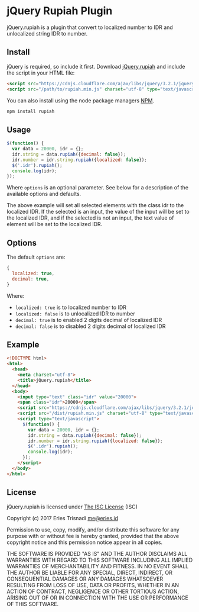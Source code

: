 # jQuery Rupiah Plugin
jQuery.rupiah is a plugin that convert to localized number to IDR and unlocalized string IDR to number.

## Install
jQuery is required, so include it first. Download [jQuery.rupiah](https://raw.githubusercontent.com/lowsprofile/rupiah/master/dist/rupiah.min.js) and include the script in your HTML file:
```html
<script src="https://cdnjs.cloudflare.com/ajax/libs/jquery/3.2.1/jquery.min.js"></script>
<script src="/path/to/rupiah.min.js" charset="utf-8" type="text/javascript"></script>
```
You can also install using the node package managers [NPM](https://www.npmjs.com/package/jquery-match-height).
```sh
npm install rupiah
```

## Usage
```js
$(function() {
  var data = 20000, idr = {};
  idr.string = data.rupiah({decimal: false});
  idr.number = idr.string.rupiah({localized: false});
  $('.idr').rupiah();
  console.log(idr);
});
```
Where `options` is an optional parameter.
See below for a description of the available options and defaults.

The above example will set all selected elements with the class idr to the localized IDR.
If the selected is an input, the value of the input will be set to the localized IDR, and if the selected is not an input, the text value of element will be set to the localized IDR.

## Options
The default `options` are:
```js
{
  localized: true,
  decimal: true,
}
```
Where:
* `localized: true` is to localized number to IDR
* `localized: false` is to unlocalized IDR to number
* `decimal: true` is to enabled 2 digits decimal of localized IDR
* `decimal: false` is to disabled 2 digits decimal of localized IDR

## Example
```html
<!DOCTYPE html>
<html>
  <head>
    <meta charset="utf-8">
    <title>jQuery.rupiah</title>
  </head>
  <body>
    <input type="text" class="idr" value="20000">
    <span class="idr">20000</span>
    <script src="https://cdnjs.cloudflare.com/ajax/libs/jquery/3.2.1/jquery.min.js"></script>
    <script src="/dist/rupiah.min.js" charset="utf-8" type="text/javascript"></script>
    <script type="text/javascript">
      $(function() {
        var data = 20000, idr = {};
        idr.string = data.rupiah({decimal: false});
        idr.number = idr.string.rupiah({localized: false});
        $('.idr').rupiah();
        console.log(idr);
      });
    </script>
  </body>
</html>
```

## License
jQuery.rupiah is licensed under [The ISC License](https://opensource.org/licenses/ISC) (ISC)

Copyright (c) 2017 Eries Trisnadi [<me@eries.id>](mailto:me@eries.id)

Permission to use, copy, modify, and/or distribute this software for any purpose with or without fee is hereby granted, provided that the above copyright notice and this permission notice appear in all copies.

THE SOFTWARE IS PROVIDED "AS IS" AND THE AUTHOR DISCLAIMS ALL WARRANTIES WITH REGARD TO THIS SOFTWARE INCLUDING ALL IMPLIED WARRANTIES OF MERCHANTABILITY AND FITNESS. IN NO EVENT SHALL THE AUTHOR BE LIABLE FOR ANY SPECIAL, DIRECT, INDIRECT, OR CONSEQUENTIAL DAMAGES OR ANY DAMAGES WHATSOEVER RESULTING FROM LOSS OF USE, DATA OR PROFITS, WHETHER IN AN ACTION OF CONTRACT, NEGLIGENCE OR OTHER TORTIOUS ACTION, ARISING OUT OF OR IN CONNECTION WITH THE USE OR PERFORMANCE OF THIS SOFTWARE.
